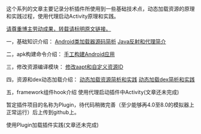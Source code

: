 这个系列的文章主要记录分析插件所使用到一些基础技术点，动态加载资源的原理和实践过程，使用代理启动Activity原理和实践。

[请尊重博主劳动成果，转载请标明原文链接。](http://blog.csdn.net/hwliu51/article/details/76945227)

一，基础知识介绍：
[Android类加载器源码简析](http://blog.csdn.net/hwliu51/article/details/76945248)
[Java反射和代理简介](http://blog.csdn.net/hwliu51/article/details/76945255)

二，apk构建命令介绍：
[手工构建Android应用](http://blog.csdn.net/hwliu51/article/details/76945265)

三，修改资源编译模块：
[修改aapt和自定义资源ID](http://blog.csdn.net/hwliu51/article/details/76945286)

四，资源和dex动态加载介绍：
[动态加载资源简析和实践](http://blog.csdn.net/hwliu51/article/details/76945308)
[动态加载dex简析和实践](http://blog.csdn.net/hwliu51/article/details/77159282)

五，framework组件hook介绍
使用代理启动插件中Activity(文章还未完成)


暂定插件项目的名称为Plugin，待代码稍微完善（至少能够再4.0至8.0的模拟器上正常运行）后上传到github上。

使用Plugin加载插件实践(文章还未完成)
